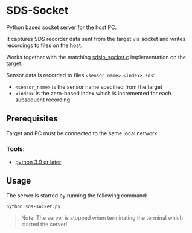 # SDS-Socket
Python based socket server for the host PC.

It captures SDS recorder data sent from the target via socket
and writes recordings to files on the host.

Works together with the matching [sdsio_socket.c](../../sds/source/sdsio_socket.c) implementation on the target.

Sensor data is recorded to files `<sensor_name>.<index>.sds`:
 - `<sensor_name>` is the sensor name specified from the target
 - `<index>` is the zero-based index which is incremented for each subsequent recording

## Prerequisites

Target and PC must be connected to the same local network.

### Tools:
- [python 3.9 or later](https://www.python.org/downloads/windows/)

## Usage

The server is started by running the following command:
```
python sds-socket.py
```

>Note: The server is stopped when terminating the terminal which started the server!
